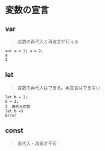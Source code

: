 # 変数の宣言

## var
>変数の再代入と再宣言が行える<br>
>
`var a = 1;
 a = 2;`<br>
 `a`<br>
 `2`<br>
 
 ## let
 >変数の再代入はできる。再宣言はできない
 
 `let b = 1;`<br>
 `b = 2;`<br>
 `2  再代入可能`<br>
 `let b =3`<br>
 `Error`
 
 ## const
 >再代入・再宣言不可
 
